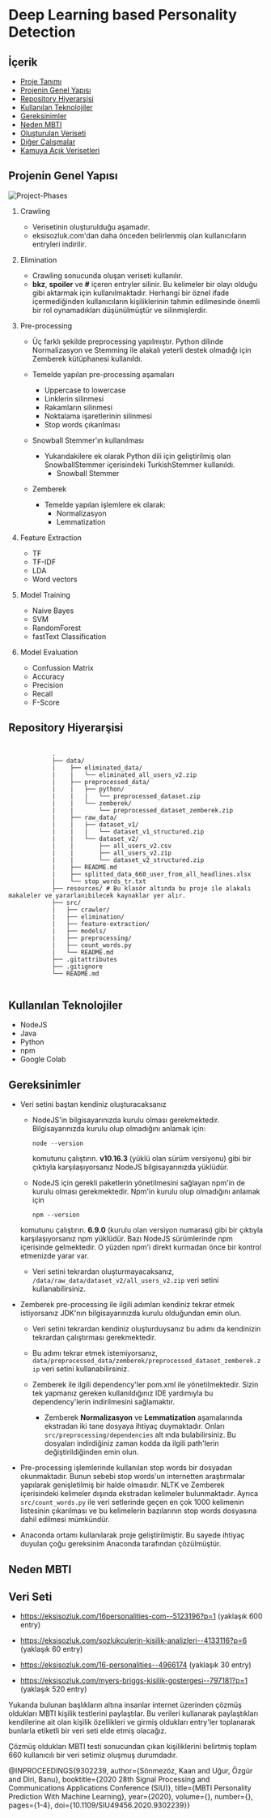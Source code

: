 # Deep Learning based Personality Detection

## İçerik
- [Proje Tanımı](https://github.com/kaansonmezoz/personality-detection-nlp#proje-tanımı)
- [Projenin Genel Yapısı](https://github.com/kaansonmezoz/personality-detection-nlp#projenin-genel-yapısı)
- [Repository Hiyerarşisi](https://github.com/kaansonmezoz/personality-detection-nlp#repository-hiyerarşisi)
- [Kullanılan Teknolojiler](https://github.com/kaansonmezoz/personality-detection-nlp#kullanılan-teknolojiler)
- [Gereksinimler](https://github.com/kaansonmezoz/personality-detection-nlp#gereksinimler)
- [Neden MBTI](https://github.com/kaansonmezoz/personality-detection-nlp#neden-mbti)
- [Oluşturulan Veriseti](https://github.com/kaansonmezoz/personality-detection-nlp#oluşturulan-veriseti)
- [Diğer Çalışmalar](https://github.com/kaansonmezoz/personality-detection-nlp#diğer-çalışmalar)
- [Kamuya Açık Verisetleri](https://github.com/kaansonmezoz/personality-detection-nlp#kamuya-açık-verisetleri)


## Projenin Genel Yapısı

![Project-Phases](https://raw.githubusercontent.com/kaansonmezoz/personality-detection-nlp/0836b492d89fca540aa51effca5b5b8778e2c862/Project-Phases.png)

1. Crawling
    - Verisetinin oluşturulduğu aşamadır.
    - eksisozluk.com'dan daha önceden belirlenmiş olan kullanıcıların entryleri indirilir.
2. Elimination
    - Crawling sonucunda oluşan veriseti kullanılır.
    - **bkz**, **spoiler** ve  **#** içeren entryler silinir.  Bu kelimeler bir olayı olduğu gibi aktarmak için kullanılmaktadır. Herhangi bir öznel ifade içermediğinden kullanıcıların kişiliklerinin tahmin edilmesinde önemli bir rol oynamadıkları düşünülmüştür ve silinmişlerdir.

3. Pre-processing
    - Üç farklı şekilde preprocessing yapılmıştır. Python dilinde Normalizasyon ve Stemming ile alakalı yeterli destek olmadığı için Zemberek kütüphanesi kullanıldı.
    
    - Temelde yapılan pre-processing aşamaları
        - Uppercase to lowercase
        - Linklerin silinmesi
        - Rakamların silinmesi
        - Noktalama işaretlerinin silinmesi
        - Stop words çıkarılması

    - Snowball Stemmer'ın kullanılması
        - Yukarıdakilere ek olarak Python dili için geliştirilmiş olan SnowballStemmer içerisindeki TurkishStemmer kullanıldı.
            - Snowball Stemmer
    
    - Zemberek
        - Temelde yapılan işlemlere ek olarak:
            - Normalizasyon
            - Lemmatization

4. Feature Extraction
    - TF
    - TF-IDF
    - LDA
    - Word vectors

5. Model Training
    - Naive Bayes
    - SVM
    - RandomForest
    - fastText Classification

6. Model Evaluation
    - Confussion Matrix
    - Accuracy
    - Precision
    - Recall
    - F-Score

## Repository Hiyerarşisi
```

            .
            ├── data/                                   
            |    ├── eliminated_data/
            |    |   └── eliminated_all_users_v2.zip
            |    ├── preprocessed_data/
            |    |   ├── python/
            |    |   |   └── preprocessed_dataset.zip
            |    |   └── zemberek/
            |    |       └── preprocessed_dataset_zemberek.zip
            |    ├── raw_data/
            |    |   ├── dataset_v1/
            |    |   |   └── dataset_v1_structured.zip
            |    |   └── dataset_v2/
            |    |       ├── all_users_v2.csv
            |    |       ├── all_users_v2.zip
            |    |       └── dataset_v2_structured.zip
            |    ├── README.md
            |    ├── splitted_data_660_user_from_all_headlines.xlsx
            |    └── stop_words_tr.txt
            ├── resources/ # Bu klasör altında bu proje ile alakalı makaleler ve yararlanıbilecek kaynaklar yer alır.        
            ├── src/
            |   ├── crawler/
            |   ├── elimination/
            |   ├── feature-extraction/
            |   ├── models/
            |   ├── preprocessing/
            |   ├── count_words.py
            |   └── README.md
            ├── .gitattributes                 
            ├── .gitignore
            └── README.md


```

## Kullanılan Teknolojiler
- NodeJS
- Java
- Python
- npm
- Google Colab

## Gereksinimler
- Veri setini baştan kendiniz oluşturacaksanız
    - NodeJS'in bilgisayarınızda kurulu olması gerekmektedir. Bilgisayarınızda kurulu olup olmadığını anlamak için:
        
        ```node --version``` 

      komutunu çalıştırın. **v10.16.3** (yüklü olan sürüm versiyonu) gibi bir çıktıyla karşılaşıyorsanız NodeJS bilgisayarınızda yüklüdür.
    
    - NodeJS için gerekli paketlerin yönetilmesini sağlayan npm'in de kurulu olması gerekmektedir. Npm'in kurulu olup olmadığını anlamak için

        ```npm --version```
    
    komutunu çalıştırın. **6.9.0** (kurulu olan versiyon numarası) gibi bir çıktıyla karşılaşıyorsanız npm yüklüdür. Bazı NodeJS sürümlerinde npm içerisinde gelmektedir. O yüzden npm'i direkt kurmadan önce bir kontrol etmenizde yarar var.

    - Veri setini tekrardan oluşturmayacaksanız, ```/data/raw_data/dataset_v2/all_users_v2.zip``` veri setini kullanabilirsiniz.

-  Zemberek pre-processing ile ilgili adımları kendiniz tekrar etmek istiyorsanız JDK'nın bilgisayarınızda kurulu olduğundan emin olun.

    - Veri setini tekrardan kendiniz oluşturduysanız bu adımı da kendinizin tekrardan çalıştırması gerekmektedir.

    - Bu adımı tekrar etmek istemiyorsanız, ```data/preprocessed_data/zemberek/preprocessed_dataset_zemberek.zip``` veri setini kullanabilirsiniz.

    - Zemberek ile ilgili dependency'ler pom.xml ile yönetilmektedir. Sizin tek yapmanız gereken kullanıldığınız IDE yardımıyla bu dependency'lerin indirilmesini sağlamaktır.
        
        - Zemberek **Normalizasyon** ve **Lemmatization** aşamalarında ekstradan iki tane dosyaya ihtiyaç duymaktadır.
        Onları ```src/preprocessing/dependencies``` alt ında bulabilirsiniz. Bu dosyaları indirdiğiniz zaman kodda da ilgili path'lerin değiştirildiğinden emin olun.

- Pre-processing işlemlerinde kullanılan stop words bir dosyadan okunmaktadır. Bunun sebebi stop words'un internetten araştırmalar yapılarak genişletilmiş bir halde olmasıdır. NLTK ve Zemberek içerisindeki kelimeler dışında ekstradan kelimeler bulunmaktadır. Ayrıca ```src/count_words.py``` ile veri setlerinde geçen en çok 1000 kelimenin listesinin çıkarılması ve bu kelimelerin bazılarının stop words dosyasına dahil edilmesi mümkündür.

- Anaconda ortamı kullanılarak proje geliştirilmiştir. Bu sayede ihtiyaç duyulan çoğu gereksinim Anaconda tarafından çözülmüştür.


## Neden MBTI

## Veri Seti

- https://eksisozluk.com/16personalities-com--5123196?p=1 (yaklaşık 600 entry) 

- https://eksisozluk.com/sozlukculerin-kisilik-analizleri--4133116?p=6  (yaklaşık 60 entry)

- https://eksisozluk.com/16-personalities--4966174  (yaklaşık 30 entry)

- https://eksisozluk.com/myers-briggs-kisilik-gostergesi--797181?p=1  (yaklaşık 520 entry)

Yukarıda bulunan başlıkların altına insanlar internet üzerinden çözmüş oldukları MBTI kişilik testlerini paylaştılar. 
Bu verileri kullanarak paylaştıkları kendilerine ait olan kişilik özellikleri ve girmiş oldukları entry'ler toplanarak bunlarla etiketli bir veri seti elde etmiş olacağız.

Çözmüş oldukları MBTI testi sonucundan çıkan kişiliklerini belirtmiş
toplam 660 kullanıcılı bir veri setimiz oluşmuş durumdadır.


@INPROCEEDINGS{9302239,
  author={Sönmezöz, Kaan and Uğur, Özgür and Diri, Banu},
  booktitle={2020 28th Signal Processing and Communications Applications Conference (SIU)}, 
  title={MBTI Personality Prediction With Machine Learning}, 
  year={2020},
  volume={},
  number={},
  pages={1-4},
  doi={10.1109/SIU49456.2020.9302239}}
